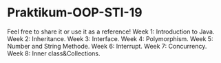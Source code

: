 # Praktikum-OOP-STI-19
Feel free to share it or use it as a reference! 
Week 1: Introduction to Java. 
Week 2: Inheritance. 
Week 3: Interface. 
Week 4: Polymorphism. 
Week 5: Number and String Methode. 
Week 6: Interrupt.
Week 7: Concurrency.
Week 8: Inner class&Collections.
